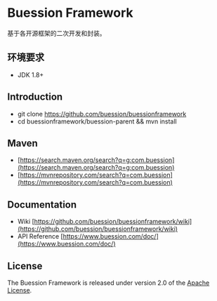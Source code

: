# Buession Framework

基于各开源框架的二次开发和封装。

## 环境要求

- JDK 1.8+

## Introduction

- git clone https://github.com/buession/buessionframework
- cd buessionframework/buession-parent && mvn install

## Maven

- [https://search.maven.org/search?q=g:com.buession](https://search.maven.org/search?q=g:com.buession)
- [https://mvnrepository.com/search?q=com.buession](https://mvnrepository.com/search?q=com.buession)

## Documentation

- Wiki [https://github.com/buession/buessionframework/wiki](https://github.com/buession/buessionframework/wiki)
- API Reference [https://www.buession.com/doc/](https://www.buession.com/doc/)

## License

The Buession Framework is released under version 2.0 of the [Apache License](https://www.apache.org/licenses/LICENSE-2.0).